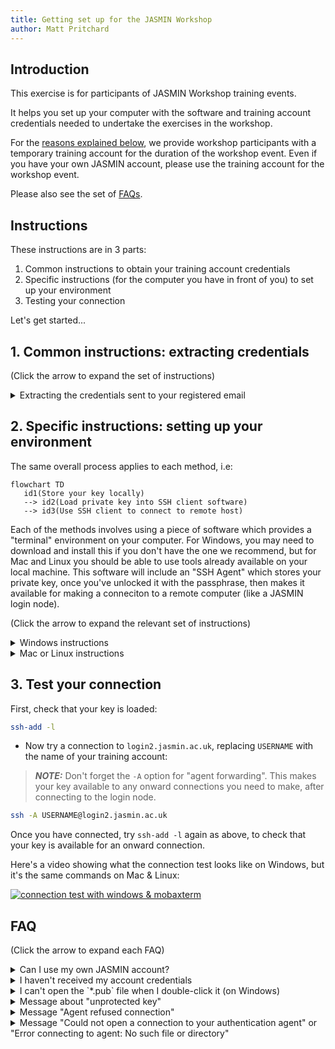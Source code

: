 ```yaml
---
title: Getting set up for the JASMIN Workshop
author: Matt Pritchard
---
```


## Introduction
This exercise is for participants of JASMIN Workshop training events.

It helps you set up your computer with the software and training account credentials needed to undertake the exercises in the workshop.

For the [reasons explained below](#faq), we provide workshop participants with a temporary training account for the duration of the workshop event. Even if you have your own JASMIN account, please use the training account for the workshop event.

Please also see the set of [FAQs](#faq).

## Instructions

These instructions are in 3 parts:

1. Common instructions to obtain your training account credentials
1. Specific instructions (for the computer you have in front of you) to set up your environment
1. Testing your connection

Let's get started...

## 1. Common instructions: extracting credentials

(Click the arrow to expand the set of instructions)

<details>
   <summary id="extracting">Extracting the credentials sent to your registered email</summary>

   - Locate the email sent by the JASMIN team using OneDrive. It should have "shared the folder" in the subject line.
      - If you can't find the email, search for "shared the folder" in your emails, but also check your spam/junk folders before asking for help. 
   - Follow the "Open" link in the email from the JASMIN Team.
   - It may ask you to comfirm the email address and enter a verification code: follow the instructions.
   - You should eventually reach an online view of the folder containing the 4 credential file(s)
      - `username`
      - `passphrase`
      - `id_rsa_jasmin_training`
      - `id_rsa_jasmin_training.pub`
   - Save each of these locally: hover over each item, a 3-dot menu should appear with a "Download" option. Use that to download the file to your default downloads location. We can move the files from there later.
   - It's easiest to download each file separately, otherwise they'll get put into a zip file from where you'll have to extract them individually.
</details>

## 2. Specific instructions: setting up your environment

The same overall process applies to each method, i.e:

   ```mermaid
   flowchart TD
      id1(Store your key locally) 
      --> id2(Load private key into SSH client software)
      --> id3(Use SSH client to connect to remote host)
   ```

Each of the methods involves using a piece of software which provides a "terminal" environment on your computer. For Windows, you may need to download and install this if you don't have the one we recommend, but for Mac and Linux you should be able to use tools already available on your local machine. This software will include an "SSH Agent" which stores your private key, once you've unlocked it with the passphrase, then makes it available for making a conneciton to a remote computer (like a JASMIN login node).

(Click the arrow to expand the relevant set of instructions)

<details>

   <summary id="windows">Windows instructions</summary>

   - Move the 2 `id_rsa_jasmin_training*` key files from the Downloads folder. The `username` and `passphrase` files can stay where they are.
     - create an empty folder called `ssh` to put these files in: perhaps on your Desktop, but it's up to you.
     - use File Explorer to drag & drop the 2 key files from the Downloads folder to the folder you just made.
     - don't try to open either of the `id_rsa_jasmin_training*` files: they're not meant to be readable.
     - try opening the `username` and `passphrase` files in a text editor (e.g. `Notebook`): you'll need them shortly.

   - Download and install "MobaXterm"
   
     This is an emulator of the terminal environment (Mac and Linux have this environment built-in), and provides the tools you need to connect. There are other options, but we'd recommend this one if you want us to help you with any problems.

     - Go to https://mobaxterm.mobatek.net/
       - go to [Download](https://mobaxterm.mobatek.net/download.html)
       - choose the "Home edition", then "Download now"
       - Choose the **installer edition**
       - right-click the downloaded zip file and choose "extract all"
       - run the installer, then follow the instructions.

   - Open Mobaxterm, and follow the steps in this video to load your private key and check it's loaded in a terminal session.
     - [![mobaxterm setup (video)](https://img.youtube.com/vi/qm8PcD24Xsc/0.jpg)](https://youtu.be/qm8PcD24Xsc)

</details>

<details>
  <summary>Mac or Linux instructions</summary>

  In the Mac or Linux environments, it's best to put your SSH-related files in a standard place. This is a directory called `.ssh` in your home directory (the `.` means it's hidden).


  - open the `Terminal` utility (use the search in the top menu bar to find this if you haven't used it before)
  - this should open a command-line terminal, starting in your home directory. The shorthand for your home directory is `~/`

  Check if you have a directory `~/.ssh` already:

  ```
  ls ~/.ssh
  ```

  If this exists already, the `ls` command will list its contents (it could be empty, that's fine).

  If you see `No such file or directory`, make this directory with the command:

  ```
  mkdir -p ~/.ssh
  ```
  and set permissions on it so that it's only read/writable by you:
  ```
  chmod 700 ~/.ssh
  ```

  Now, move the 2 key files `id_rsa_training_jasmin*` from your download location (where your browser puts downloaded files) to the directory you just created. The `username` and `passphrase` files can stay where they are.

  ```
  mv ~/Downloads/id_rsa_training_jasmin* ~/.ssh/
  ```

  Set the permissions on these files to be only read/writable by you:

  ```
  chmod 600 ~/.ssh/id_rsa_training_jasmin*
  ```

  Now, check whether you have an SSH-agent running:

  ```
  ssh-add -l
  ```

  If you see
  ```
  The agent has no identities.
  ```

  that's fine: it's running, but just doesn't have any keys loaded yet. Skip the step below.

  If you see `Could not open a connection to your authentication agent` or `Error connecting to agent` this means you haven't got one running, so you need to start one with the following command:

  ```
  eval $(ssh-agent -s)
  ```

  You're now able to load your private key, as follows:

  ssh-add ~/.ssh/id_rsa_jasmin_training

  Note that it's the private key file (without the `.pub`) extension, that we're loading here.

  You will be prompted for your passphrase: don't try and type it in, copy and paste it from the `passphrase` file which you should have open in a text editor. Similarly, your `username` will be in the corresponding file, where you downlaoded it. You can usually paste by CTRL-V or by right-clicking and choosing "paste", but this may vary depending on your system.

  Be careful not to copy any whitespace either side of the passphrase.
  
  Note that the terminal does not echo back any characters or placeholders for a passphrase. So don't paste it again just because it's not displaying!

  Now, heck with the `ssh-add -l` command as before, and the key fingerprint should be displayed, e.g.

```
ssh-add -l
2048 SHA256:e1rIzWgm0BAF396xNAYc8TdjjSs8IuMyr+iwSryHeb4 fred.bloggs@ncas.ac.uk (RSA)
```

If you don't see this, go back and check the steps above carefully before asking for help.

</details>

## 3. Test your connection

First, check that your key is loaded:

```bash
ssh-add -l
```

   - Now try a connection to `login2.jasmin.ac.uk`, replacing `USERNAME` with the name of your training account:
   
   > **_NOTE:_**  Don't forget the `-A` option for "agent forwarding". This makes your key available to any onward connections you need to make, after connecting to the login node.

   ```bash
   ssh -A USERNAME@login2.jasmin.ac.uk
   ```

   Once you have connected, try `ssh-add -l` again as above, to check that your key is available for an onward connection.

   Here's a video showing what the connection test looks like on Windows, but it's the same commands on Mac & Linux:

   [![connection test with windows & mobaxterm](https://img.youtube.com/vi/XmwOMbigyf0/0.jpg)](https://youtu.be/XmwOMbigyf0)

## FAQ

(Click the arrow to expand each FAQ)

<details>

   <summary id="own-vs-training-account">Can I use my own JASMIN account?</summary>

   For the JASMIN workshop training events, we prefer that you use the supplied training accounts. 

   This is because we have pre-configured each training accounts with access roles for all the resources you need for the training workshop, including:
    - the `workshop` group workspace
    - the `workshop` LOTUS queue (for responsive wait times during workshops)
    - a corresponding CEDA Archive account with access to certain datasets used in the exercises
    - access to the transfer server `xfer3`
    - access to high-performance data transfer services

    We cannot configure all these resources on a temporary basis, so ask you to use the training account during events. You are welcome to transfer over any data created during a workshop, to your own account (but beware there is a time limit for this, before training accounts are wiped: ask your course organiser for details).

</details>

<details>

   <summary>I haven't received my account credentials</summary>

   - make sure you are checking in the email account which you gave to the course organisers: the training account will be set up with this email address.
   - make sure you have searched for "shared the folder" in your email application. Sometimes emails from OneDrive get hidden.
   - make sure you have checked your spam/junk folders
   - ask your course organiser for help if you still can't find it: it should be possible to get it re-sent.

</details>

<details>

   <summary>I can't open the `*.pub` file when I double-click it (on Windows)</summary>

   That's OK. It's not a file that you need to open. The `.pub` file extension is sometimes recognised by Windows as a Microsoft Publisher file, but this one isn't: it's your public key (part of your public/private key pair).

</details>

<details>

   <summary>Message about "unprotected key"</summary>

   If you see a message like the following, this means that you need to restrict the permissions on your key file so that only you (and no other users on your system) can read your key.

   ```
   @@@@@@@@@@@@@@@@@@@@@@@@@@@@@@@@@@@@@@@@@@@@@@@@@@@@@@@@@@@
   @         WARNING: UNPROTECTED PRIVATE KEY FILE!          @
   @@@@@@@@@@@@@@@@@@@@@@@@@@@@@@@@@@@@@@@@@@@@@@@@@@@@@@@@@@@
   Permissions 0644 for 'id_rsa_jasmin_training' are too open.
   It is required that your private key files are NOT accessible by others.
   This private key will be ignored.

   ```
   You can do this with a command like this (you'll need to do this in a terminal window):
   ```
   chmod 600 <path>/id_rsa_jasmin_training  
   ```
   where `<path>` is wherever you saved your key (see above: this can vary by platform).

   Alternatively (particularly for Windows users), making another copy of the private key file (and deleting the original) can help. You can still go back to the original from the OneDrive email if you need it.

</details>

<details>
  <summary>Message "Agent refused connection"</summary>

  This isn't necessarily a problem.

  If the output of `ssh-add -l` is something like the examples above, showing your key fingerprint, then you should still be good to go.
</details>

<details>
  <summary>Message "Could not open a connection to your authentication agent" or "Error connecting to agent: No such file or directory"
  </summary>

  This means that you don't have an SSH-agent running, so there isn't an agent to load your key into.

  For windows/mobaxterm, review the setup video to make sure you've got the key loaded correctly.


  For Mac/Linux, you may need to run the following command to start the agent:

```
eval $(ssh-agent -s)
```

You should see output similar to this:

```
agent pid 1234
```

Then try loading your key again with the ssh-add command:

```
ssh-add <path to your key>
```

and enter the passphrase when prompted.

</details>